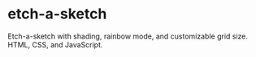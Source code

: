 # etch-a-sketch

Etch-a-sketch with shading, rainbow mode, and customizable grid size. HTML, CSS, and JavaScript.